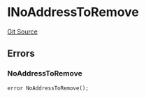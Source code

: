 # INoAddressToRemove
[Git Source](https://github.com/thrackle-io/tron/blob/16aa388bf7edf8163f2f93600ba5d420a17a40c0/src/common/IErrors.sol)


## Errors
### NoAddressToRemove

```solidity
error NoAddressToRemove();
```

